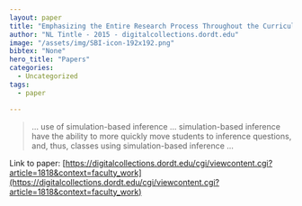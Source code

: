 ```yaml
---
layout: paper
title: "Emphasizing the Entire Research Process Throughout the Curriculum: The Next Step in Real Data Integration in Introductory Statistics Courses"
author: "NL Tintle - 2015 - digitalcollections.dordt.edu"
image: "/assets/img/SBI-icon-192x192.png"
bibtex: "None"
hero_title: "Papers"
categories:
  - Uncategorized
tags:
  - paper

---
```

>… use of simulation-based inference … simulation-based inference have the ability to more quickly move students to inference questions, and, thus, classes using simulation-based inference …

Link to paper: [https://digitalcollections.dordt.edu/cgi/viewcontent.cgi?article=1818&context=faculty_work](https://digitalcollections.dordt.edu/cgi/viewcontent.cgi?article=1818&context=faculty_work)


